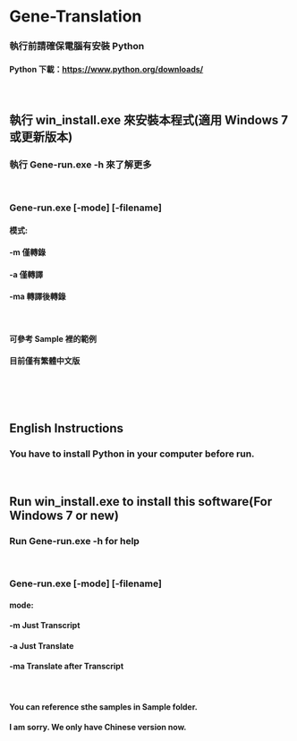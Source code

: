 # Gene-Translation
### 執行前請確保電腦有安裝 Python

#### Python 下載：https://www.python.org/downloads/
<br>

## 執行 win_install.exe 來安裝本程式(適用 Windows 7 或更新版本)
### 執行 Gene-run.exe -h 來了解更多

<br>

### Gene-run.exe [-mode] [-filename]
#### 模式:
#### -m 僅轉錄
#### -a 僅轉譯
#### -ma 轉譯後轉錄

<br>

#### 可參考 Sample 裡的範例
#### 目前僅有繁體中文版

<br>
<br>
<br>

## English Instructions

### You have to install Python in your computer before run.

<br>

## Run win_install.exe to install this software(For Windows 7 or new)
### Run Gene-run.exe -h for help

<br>

### Gene-run.exe [-mode] [-filename]
#### mode:
#### -m Just Transcript
#### -a Just Translate
#### -ma Translate after Transcript

<br>

#### You can reference sthe samples in Sample folder.
#### I am sorry. We only have Chinese version now.
